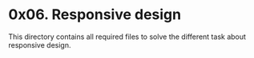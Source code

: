 # 0x06. Responsive design
This directory contains all required files to solve the different task about responsive design.
